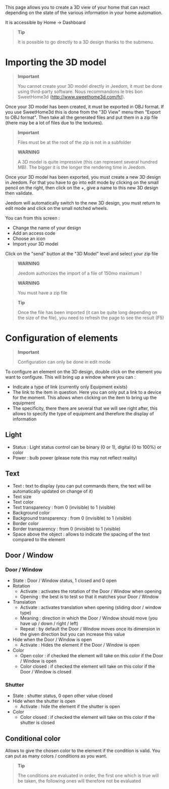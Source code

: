This page allows you to create a 3D view of your home that can react depending on the state of the various information in your home automation.

It is accessible by Home → Dashboard

> **Tip**
>
> It is possible to go directly to a 3D design thanks to the submenu.

# Importing the 3D model

> **Important**
>
> You cannot create your 3D model directly in Jeedom, it must be done using third-party software. Nous recommandons le très bon SweetHome3d (http://www.sweethome3d.com/fr/).

Once your 3D model has been created, it must be exported in OBJ format. If you use SweetHome3d this is done from the "3D View" menu then "Export to OBJ format". Then take all the generated files and put them in a zip file (there may be a lot of files due to the textures).

> **Important**
>
> Files must be at the root of the zip is not in a subfolder

> **WARNING**
>
> A 3D model is quite impressive (this can represent several hundred MB). The bigger it is the longer the rendering time in Jeedom.

Once your 3D model has been exported, you must create a new 3D design in Jeedom. For that you have to go into edit mode by clicking on the small pencil on the right, then click on the +, give a name to this new 3D design then validate.

Jeedom will automatically switch to the new 3D design, you must return to edit mode and click on the small notched wheels.

You can from this screen :

- Change the name of your design
- Add an access code
- Choose an icon
- Import your 3D model

Click on the &quot;send&quot; button at the &quot;3D Model&quot; level and select your zip file

> **WARNING**
>
> Jeedom authorizes the import of a file of 150mo maximum !

> **WARNING**
>
> You must have a zip file

> **Tip**
>
> Once the file has been imported (it can be quite long depending on the size of the file), you need to refresh the page to see the result (F5)


# Configuration of elements

> **Important**
>
> Configuration can only be done in edit mode

To configure an element on the 3D design, double click on the element you want to configure. This will bring up a window where you can :

- Indicate a type of link (currently only Equipment exists)
- The link to the item in question. Here you can only put a link to a device for the moment. This allows when clicking on the item to bring up the equipment
- The specificity, there there are several that we will see right after, this allows to specify the type of equipment and therefore the display of information

## Light

- Status : Light status control can be binary (0 or 1), digital (0 to 100%) or color
- Power : bulb power (please note this may not reflect reality)

## Text

- Text : text to display (you can put commands there, the text will be automatically updated on change of it)
- Text size
- Text color
- Text transparency : from 0 (invisible) to 1 (visible)
- Background color
- Background transparency : from 0 (invisible) to 1 (visible)
- Border color
- Border transparency : from 0 (invisible) to 1 (visible)
- Space above the object : allows to indicate the spacing of the text compared to the element

## Door / Window

### Door / Window

- State : Door / Window status, 1 closed and 0 open
- Rotation
	- Activate : activates the rotation of the Door / Window when opening
	- Opening : the best is to test so that it matches your Door / Window
- Translation
	- Activate : activates translation when opening (sliding door / window type)
	- Meaning : direction in which the Door / Window should move (you have up / down / right / left)
	- Repeat : by default the Door / Window moves once its dimension in the given direction but you can increase this value
- Hide when the Door / Window is open
	- Activate : Hides the element if the Door / Window is open
- Color
	- Open color : if checked the element will take on this color if the Door / Window is open
	- Color closed : if checked the element will take on this color if the Door / Window is closed

### Shutter

- State : shutter status, 0 open other value closed
- Hide when the shutter is open
	- Activate : hide the element if the shutter is open
- Color
	- Color closed : if checked the element will take on this color if the shutter is closed

## Conditional color

Allows to give the chosen color to the element if the condition is valid. You can put as many colors / conditions as you want.

> **Tip**
>
> The conditions are evaluated in order, the first one which is true will be taken, the following ones will therefore not be evaluated
